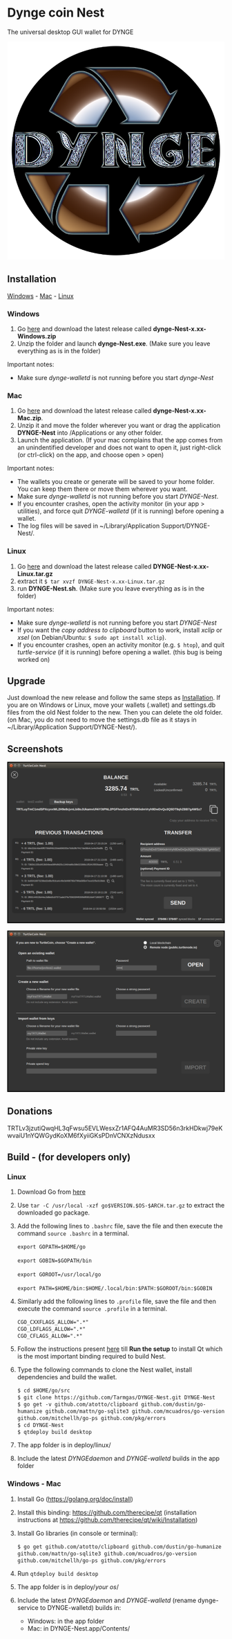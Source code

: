 # Dynge coin Nest

The universal desktop GUI wallet for DYNGE

![Logo](/turtlecoinnestlogo.png)

## Installation

[Windows](#windows) - [Mac](#mac) - [Linux](#linux)

### Windows

1. Go [here](https://github.com/Tarmgas/dynge-Nest/releases) and download the latest release called **dynge-Nest-x.xx-Windows.zip**
2. Unzip the folder and launch **dynge-Nest.exe**. (Make sure you leave everything as is in the folder)

Important notes:

* Make sure *dynge-walletd* is not running before you start *dynge-Nest*

### Mac

1. Go [here](https://github.com/Tarmgas/dynge-Nest/releases) and download the latest release called **dynge-Nest-x.xx-Mac.zip**.
2. Unzip it and move the folder wherever you want or drag the application **DYNGE-Nest** into /Applications or any other folder.
3. Launch the application. (If your mac complains that the app comes from an unindentified developer and does not want to open it, just right-click (or ctrl-click) on the app, and choose open > open)

Important notes:

* The wallets you create or generate will be saved to your home folder. You can keep them there or move them wherever you want.
* Make sure *dynge-walletd* is not running before you start *DYNGE-Nest*.
* If you encounter crashes, open the activity monitor (in your app > utilities), and force quit *DYNGE-walletd* (if it is running) before opening a wallet.
* The log files will be saved in ~/Library/Application Support/DYNGE-Nest/.

### Linux

1. Go [here](https://github.com/Tarmgas/dynge-Nest/releases) and download the latest release called **DYNGE-Nest-x.xx-Linux.tar.gz**
2. extract it
`$ tar xvzf DYNGE-Nest-x.xx-Linux.tar.gz`
3. run **DYNGE-Nest.sh**. (Make sure you leave everything as is in the folder)

Important notes:

* Make sure *dynge-walletd* is not running before you start *DYNGE-Nest*
* If you want the *copy address to clipboard* button to work, install *xclip* or *xsel* (on Debian/Ubuntu: `$ sudo apt install xclip`).
* If you encounter crashes, open an activity monitor (e.g. `$ htop`), and quit *turtle-service* (if it is running) before opening a wallet. (this bug is being worked on)

## Upgrade

Just download the new release and follow the same steps as [Installation](#installation).
If you are on Windows or Linux, move your wallets (.wallet) and settings.db files from the old Nest folder to the new. Then you can delete the old folder. (on Mac, you do not need to move the settings.db file as it stays in ~/Library/Application Support/DYNGE-Nest/).

## Screenshots

![Main Screen](/Screenshots/MainScreen.png)

![Open Wallet](/Screenshots/OpenWallet.png)

## Donations

TRTLv3jzutiQwqHL3qFwsu5EVLWesxZr1AFQ4AuMR3SD56n3rkHDkwj79eKwvaiU1nYQWGydKoXM6fXyiiGKsPDnVCNXzNdusxx

## Build - (for developers only)

### Linux

1. Download Go from [here](https://golang.org/dl/)

2. Use `tar -C /usr/local -xzf go$VERSION.$OS-$ARCH.tar.gz` to extract the downloaded go package.

3. Add the following lines to `.bashrc` file, save the file and then execute the command `source .bashrc` in a terminal.
    ```
    export GOPATH=$HOME/go

    export GOBIN=$GOPATH/bin

    export GOROOT=/usr/local/go

    export PATH=$HOME/bin:$HOME/.local/bin:$PATH:$GOROOT/bin:$GOBIN
    ```
4. Similarly add the following lines to `.profile` file, save the file and then execute the command `source .profile` in a terminal.
    ```
    CGO_CXXFLAGS_ALLOW=".*"
    CGO_LDFLAGS_ALLOW=".*"
    CGO_CFLAGS_ALLOW=".*"
    ```
5. Follow the instructions present [here](https://github.com/therecipe/qt/wiki/Installation-on-Linux) till **Run the setup** to install Qt which is the most important binding required to build Nest.
6. Type the following commands to clone the Nest wallet, install dependencies and build the wallet.
    ```
    $ cd $HOME/go/src
    $ git clone https://github.com/Tarmgas/DYNGE-Nest.git DYNGE-Nest
    $ go get -v github.com/atotto/clipboard github.com/dustin/go-humanize github.com/mattn/go-sqlite3 github.com/mcuadros/go-version github.com/mitchellh/go-ps github.com/pkg/errors
    $ cd DYNGE-Nest
    $ qtdeploy build desktop
    ```

1. The app folder is in deploy/linux/
1. Include the latest _DYNGEdaemon_ and _DYNGE-walletd_ builds in the app folder

### Windows - Mac

1. Install Go (https://golang.org/doc/install)

1. Install this binding: https://github.com/therecipe/qt (installation instructions at https://github.com/therecipe/qt/wiki/Installation)

1. Install Go libraries (in console or terminal):
    ```
    $ go get github.com/atotto/clipboard github.com/dustin/go-humanize github.com/mattn/go-sqlite3 github.com/mcuadros/go-version github.com/mitchellh/go-ps github.com/pkg/errors
    ```

1. Run `qtdeploy build desktop`

1. The app folder is in deploy/*your os*/

1. Include the latest _DYNGEdaemon_ and _DYNGE-walletd_ (rename dynge-service to DYNGE-walletd) builds in:
    * Windows: in the app folder
    * Mac: in DYNGE-Nest.app/Contents/
